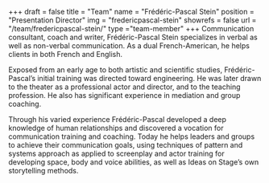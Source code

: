 +++
draft		= false
title		= "Team"
name		= "Frédéric-Pascal Stein"
position 	= "Presentation Director"
img			= "fredericpascal-stein"
showrefs	= false
url			= "/team/fredericpascal-stein/"
type		="team-member"
+++
Communication consultant, coach and writer, Frédéric-Pascal Stein specializes in verbal as well as non-verbal communication. As a dual French-American, he helps clients in both French and English.

Exposed from an early age to both artistic and scientific studies, Frédéric-Pascal’s initial training was directed toward engineering. He was later drawn to the theater as a professional actor and director, and to the teaching profession. He also has significant experience in mediation and group coaching.

Through his varied experience Frédéric-Pascal developed a deep knowledge of human relationships and discovered a vocation for communication training and coaching. Today he helps leaders and groups to achieve their communication goals, using techniques of pattern and systems approach as applied to screenplay and actor training for developing space, body and voice abilities, as well as Ideas on Stage’s own storytelling methods.